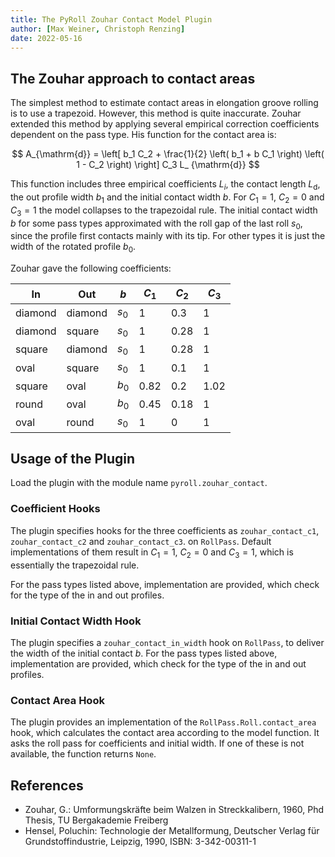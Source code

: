 ```yaml
---
title: The PyRoll Zouhar Contact Model Plugin  
author: [Max Weiner, Christoph Renzing]  
date: 2022-05-16
---
```


## The Zouhar approach to contact areas

The simplest method to estimate contact areas in elongation groove rolling is to use a trapezoid. However, this method
is quite inaccurate. Zouhar extended this method by applying several empirical correction coefficients dependent on the
pass type. His function for the contact area is:

$$ A_{\mathrm{d}} = \left[ b_1 C_2 + \frac{1}{2} \left( b_1 + b C_1 \right) \left( 1 - C_2 \right) \right] C_3 L_
{\mathrm{d}} $$

This function includes three empirical coefficients $L_i$, the contact length $L_{\mathrm{d}}$, the out profile width
$b_1$ and the initial contact width $b$. For $C_1 = 1$, $C_2 = 0$ and $C_3 = 1$ the model collapses to the trapezoidal
rule. The initial contact width $b$ for some pass types approximated with the roll gap of the last roll $s_0$, since the
profile first contacts mainly with its tip. For other types it is just the width of the rotated profile $b_0$.

Zouhar gave the following coefficients:

| In      | Out     | $b$   | $C_1$ | $C_2$ | $C_3$ |
|---------|---------|-------|-------|-------|-------|
| diamond | diamond | $s_0$ | 1     | 0.3   | 1     |
| diamond | square  | $s_0$ | 1     | 0.28  | 1     |
| square  | diamond | $s_0$ | 1     | 0.28  | 1     |
| oval    | square  | $s_0$ | 1     | 0.1   | 1     |
| square  | oval    | $b_0$ | 0.82  | 0.2   | 1.02  |
| round   | oval    | $b_0$ | 0.45  | 0.18  | 1     |
| oval    | round   | $s_0$ | 1     | 0     | 1     |

## Usage of the Plugin

Load the plugin with the module name `pyroll.zouhar_contact`.

### Coefficient Hooks

The plugin specifies hooks for the three coefficients as `zouhar_contact_c1`, `zouhar_contact_c2`
and `zouhar_contact_c3`. on `RollPass`. Default implementations of them result in $C_1 = 1$, $C_2 = 0$ and $C_3 = 1$,
which is essentially the trapezoidal rule.

For the pass types listed above, implementation are provided, which check for the type of the in and out profiles.

### Initial Contact Width Hook

The plugin specifies a `zouhar_contact_in_width` hook on `RollPass`, to deliver the width of the initial contact $b$.
For the pass types listed above, implementation are provided, which check for the type of the in and out profiles.

### Contact Area Hook

The plugin provides an implementation of the `RollPass.Roll.contact_area` hook, which calculates the contact area
according to the model function. It asks the roll pass for coefficients and initial width. If one of these is not
available, the function returns `None`.

## References

- Zouhar, G.: Umformungskräfte beim Walzen in Streckkalibern, 1960, Phd Thesis, TU Bergakademie Freiberg
- Hensel, Poluchin: Technologie der Metallformung, Deutscher Verlag für Grundstoffindustrie, Leipzig, 1990, ISBN:
  3-342-00311-1